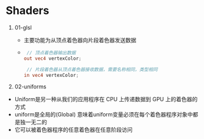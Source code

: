 # Shaders

1. 01-glsl
   - 主要功能为从顶点着色器向片段着色器发送数据
   - ```glsl
      // 顶点着色器输出数据
     out vec4 vertexColor;
  
      // 片段着色器从顶点着色器接收数据，需要名称相同，类型相同
     in vec4 vertexColor; 
     ```

2. 02-uniforms
  - Uniform是另一种从我们的应用程序在 CPU 上传递数据到 GPU 上的着色器的方式
  - uniform是全局的(Global) 意味着uniform变量必须在每个着色器程序对象中都是独一无二的
  - 它可以被着色器程序的任意着色器在任意阶段访问
     